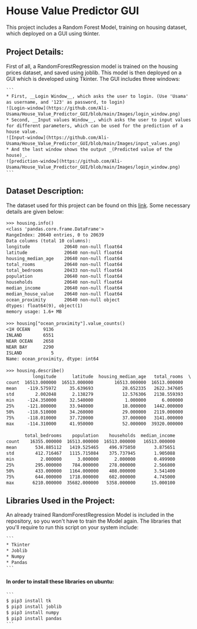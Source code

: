 # House Value Predictor GUI

This project includes a Random Forest Model, training on housing dataset, which deployed on a GUI using tkinter.

## Project Details:
First of all, a RandomForestRegression model is trained on the housing prices dataset, and saved using joblib. This model is then deployed on a GUI which is developed using Tkinter. The GUI includes three windows:

	```
	* First, __Login Window__, which asks the user to login. (Use 'Usama' as username, and '123' as password, to login)
	![Login-window](https://github.com/Ali-Usama/House_Value_Predictor_GUI/blob/main/Images/login_window.png)
	* Second, __Input values Window__, which asks the user to input values for different parameters, which can be used for the prediction of a house value.
	![Input-window](https://github.com/Ali-Usama/House_Value_Predictor_GUI/blob/main/Images/input_values.png)
	* And the last window shows the output _(Predicted value of the house)_.
	![prediction-window](https://github.com/Ali-Usama/House_Value_Predictor_GUI/blob/main/Images/login_window.png)
	```

## Dataset Description:
The dataset used for this project can be found on this [link](https://github.com/ageron/handson-ml2/tree/master/datasets/housing). Some necessary details are given below:

```
>>> housing.info()
<class 'pandas.core.frame.DataFrame'>
RangeIndex: 20640 entries, 0 to 20639
Data columns (total 10 columns):
longitude             20640 non-null float64
latitude              20640 non-null float64
housing_median_age    20640 non-null float64
total_rooms           20640 non-null float64
total_bedrooms        20433 non-null float64
population            20640 non-null float64
households            20640 non-null float64
median_income         20640 non-null float64
median_house_value    20640 non-null float64
ocean_proximity       20640 non-null object
dtypes: float64(9), object(1)
memory usage: 1.6+ MB

>>> housing["ocean_proximity"].value_counts()
<1H OCEAN     9136
INLAND        6551
NEAR OCEAN    2658
NEAR BAY      2290
ISLAND           5
Name: ocean_proximity, dtype: int64

>>> housing.describe()
          longitude      latitude  housing_median_age   total_rooms  \
count  16513.000000  16513.000000        16513.000000  16513.000000   
mean    -119.575972     35.639693           28.652335   2622.347605   
std        2.002048      2.138279           12.576306   2138.559393   
min     -124.350000     32.540000            1.000000      6.000000   
25%     -121.800000     33.940000           18.000000   1442.000000   
50%     -118.510000     34.260000           29.000000   2119.000000   
75%     -118.010000     37.720000           37.000000   3141.000000   
max     -114.310000     41.950000           52.000000  39320.000000   

       total_bedrooms    population    households  median_income  
count    16355.000000  16513.000000  16513.000000   16513.000000  
mean       534.885112   1419.525465    496.975050       3.875651  
std        412.716467   1115.715084    375.737945       1.905088  
min          2.000000      3.000000      2.000000       0.499900  
25%        295.000000    784.000000    278.000000       2.566800  
50%        433.000000   1164.000000    408.000000       3.541400  
75%        644.000000   1718.000000    602.000000       4.745000  
max       6210.000000  35682.000000   5358.000000      15.000100
```

## Libraries Used in the Project:
An already trained RandomForestRegression Model is included in the repository, so you won't have to train the Model again. The libraries that you'll require to run this script on your system include: 

	```
	* Tkinter 
	* Joblib
	* Numpy 
	* Pandas
	```
#### In order to install these libraries on ubuntu:
	```
	$ pip3 install tk
	$ pip3 install joblib
	$ pip3 install numpy
	$ pip3 install pandas
	```
	

